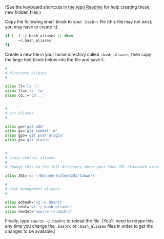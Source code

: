 (See the keyboard shortcuts in [the repo Readme](../README.md) for help creating these new hidden files.)

Copy the following small block to your `.bashrc` file (this file may not exist; you may have to create it):

``` bash
if [ -f ~/.bash_aliases ]; then
    . ~/.bash_aliases
fi
```

Create a new file in your home directory called `.bash_aliases`, then copy the large text block below into the file and save it.

``` bash
#
# directory aliases
#

alias ll='ls -l'
alias lla='ls -la'
alias cd..='cd ..'


#
# git aliases
#

alias ga='git add'
alias gc='git commit -m'
alias gpo='git push origin'
alias gs='git status'


#
# class-centric aliases
#
# change this to the full directory where your Code 201 classwork exists

alias 201='cd ~/Documents/Code201/labwork'

#
# bash management aliases
#

alias edbash='vi ~/.bashrc'
alias edal='vi ~/.bash_aliases'
alias newdot='source ~/.bashrc'
```

Finally, type `source ~/.bashrc` to reload the file. (You'll need to retype this any time you change the `.bashrc` or `.bash_aliases` files in order to get the changes to be available.)
